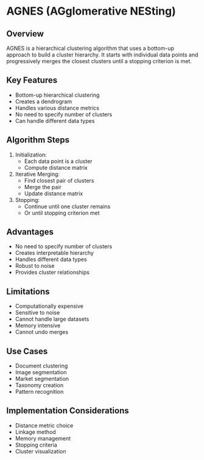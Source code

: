 # AGNES (AGglomerative NESting)

## Overview
AGNES is a hierarchical clustering algorithm that uses a bottom-up approach to build a cluster hierarchy. It starts with individual data points and progressively merges the closest clusters until a stopping criterion is met.

## Key Features
- Bottom-up hierarchical clustering
- Creates a dendrogram
- Handles various distance metrics
- No need to specify number of clusters
- Can handle different data types

## Algorithm Steps
1. Initialization:
   - Each data point is a cluster
   - Compute distance matrix
2. Iterative Merging:
   - Find closest pair of clusters
   - Merge the pair
   - Update distance matrix
3. Stopping:
   - Continue until one cluster remains
   - Or until stopping criterion met

## Advantages
- No need to specify number of clusters
- Creates interpretable hierarchy
- Handles different data types
- Robust to noise
- Provides cluster relationships

## Limitations
- Computationally expensive
- Sensitive to noise
- Cannot handle large datasets
- Memory intensive
- Cannot undo merges

## Use Cases
- Document clustering
- Image segmentation
- Market segmentation
- Taxonomy creation
- Pattern recognition

## Implementation Considerations
- Distance metric choice
- Linkage method
- Memory management
- Stopping criteria
- Cluster visualization 
